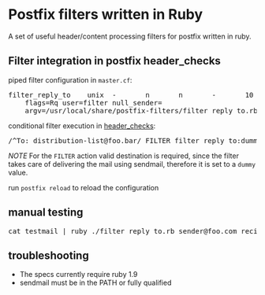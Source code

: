 # Postfix filters written in Ruby

A set of useful header/content processing filters for
postfix written in ruby.

## Filter integration in postfix header_checks

piped filter configuration in `master.cf`:

<pre>
filter_reply_to    unix  -       n       n       -       10      pipe
    flags=Rq user=filter null_sender=
    argv=/usr/local/share/postfix-filters/filter_reply_to.rb ${sender} ${recipient}
</pre>


conditional filter execution in [header_checks](http://www.postfix.org/header_checks.5.html):

<pre>
/^To: distribution-list@foo.bar/ FILTER filter_reply_to:dummy
</pre>

*NOTE*
For the `FILTER` action valid destination is required, since the filter takes care
of delivering the mail using sendmail, therefore it is set to a `dummy` value. 

run `postfix reload` to reload the configuration


## manual testing

<pre>
cat testmail | ruby ./filter_reply_to.rb sender@foo.com recipient@foo.com
</pre>


## troubleshooting

- The specs currently require ruby 1.9
- sendmail must be in the PATH or fully qualified
